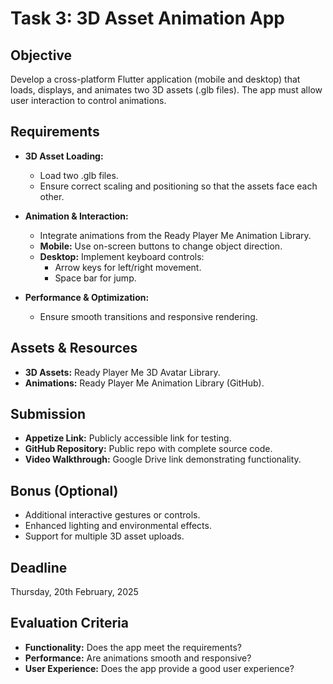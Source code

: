 # Task 3: 3D Asset Animation App

## Objective
Develop a cross-platform Flutter application (mobile and desktop) that loads, displays, and animates two 3D assets (.glb files). The app must allow user interaction to control animations.

## Requirements
- **3D Asset Loading:**  
  - Load two .glb files.
  - Ensure correct scaling and positioning so that the assets face each other.

- **Animation & Interaction:**  
  - Integrate animations from the Ready Player Me Animation Library.
  - **Mobile:** Use on-screen buttons to change object direction.
  - **Desktop:** Implement keyboard controls:
    - Arrow keys for left/right movement.
    - Space bar for jump.

- **Performance & Optimization:**  
  - Ensure smooth transitions and responsive rendering.

## Assets & Resources
- **3D Assets:** Ready Player Me 3D Avatar Library.
- **Animations:** Ready Player Me Animation Library (GitHub).

## Submission
- **Appetize Link:** Publicly accessible link for testing.
- **GitHub Repository:** Public repo with complete source code.
- **Video Walkthrough:** Google Drive link demonstrating functionality.

## Bonus (Optional)
- Additional interactive gestures or controls.
- Enhanced lighting and environmental effects.
- Support for multiple 3D asset uploads.

## Deadline
Thursday, 20th February, 2025

## Evaluation Criteria
- **Functionality:** Does the app meet the requirements?
- **Performance:** Are animations smooth and responsive?
- **User Experience:** Does the app provide a good user experience?